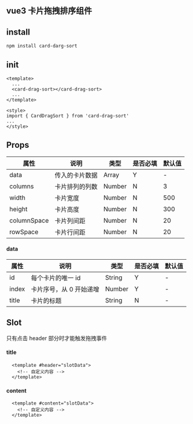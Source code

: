 ## vue3 卡片拖拽排序组件

## install

```
npm install card-darg-sort
```

## init

```
<template>
  ...
  <card-drag-sort></card-drag-sort>
  ...
</template>

<style>
import { CardDragSort } from 'card-drag-sort'
...
</style>
```

## Props

| 属性        | 说明           | 类型   | 是否必填 | 默认值 |
| ----------- | -------------- | ------ | -------- | ------ |
| data        | 传入的卡片数据 | Array  | Y        | -      |
| columns     | 卡片排列的列数 | Number | N        | 3      |
| width       | 卡片宽度       | Number | N        | 500    |
| height      | 卡片高度       | Number | N        | 300    |
| columnSpace | 卡片列间距     | Number | N        | 20     |
| rowSpace    | 卡片行间距     | Number | N        | 20     |

#### data

| 属性  | 说明                    | 类型   | 是否必填 | 默认值 |
| ----- | ----------------------- | ------ | -------- | ------ |
| id    | 每个卡片的唯一 id       | String | Y        | -      |
| index | 卡片序号，从 0 开始递增 | Number | Y        | -      |
| title | 卡片的标题              | String | N        | -      |

## Slot

只有点击 header 部分时才能触发拖拽事件

#### title

```
  <template #header="slotData">
    <!-- 自定义内容 -->
  </template>
```

#### content

```
  <template #content="slotData">
    <!-- 自定义内容 -->
  </template>
```
